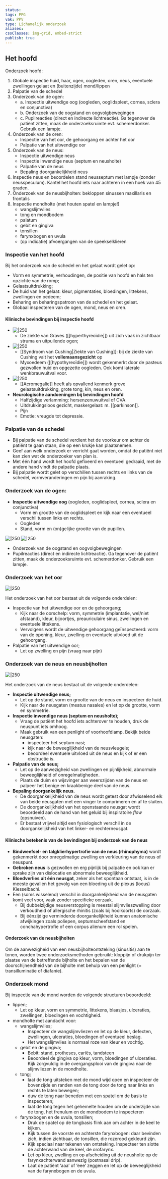 ```yaml
---
status: 
tags: PPG
vak: PPV
type: Lichamelijk onderzoek
aliases: 
cssClasses: img-grid, embed-strict
publish: true
---
```

## Het hoofd

Onderzoek hoofd:
1. Globale inspectie huid, haar, ogen, oogleden, oren, neus, eventuele zwellingen gelaat en (buitenzijde) mond/lippen
2. Palpatie van de schedel
3. Onderzoek van de ogen:
	- a. Inspectie uitwendige oog (oogleden, ooglidspleet, cornea, sclera en conjunctiva)
	- b. Onderzoek van de oogstand en oogvolgbewegingen
	- c. Pupilreacties (direct en indirecte lichtreactie). Ga tegenover de patiënt zitten, maak de onderzoeksruimte evt. schemerdonker. Gebruik een lampje.
4. Onderzoek van de oren:
	- Inspectie van het oor, de gehoorgang en achter het oor
	- Palpatie van het uitwendige oor
5. Onderzoek van de neus:
	- Inspectie uitwendige neus
	- Inspectie inwendige neus (septum en neusholte)
	- Palpatie van de neus
	- Bepaling doorgankelijkheid neus
6. Inspectie neus en beoordelen stand neusseptum met lampje (zonder neusspeculum). Kantel het hoofd iets naar achteren in een hoek van 45 graden.
7. Onderzoek van de neusbijholten: bekloppen sinussen maxillaris en frontalis
8. Inspectie mondholte (met houten spatel en lampje!)
	 - wangslijmvlies
	 - tong en mondbodem
	 - palatum
	 - gebit en gingiva
	 - tonsillen
	 - farynxbogen en uvula
	 - (op indicatie) afvoergangen van de speekselklieren


### Inspectie van het hoofd

Bij het onderzoek van de schedel en het gelaat wordt gelet op:

- Vorm en symmetrie, verhoudingen, de positie van hoofd en hals ten opzichte van de romp;
- Gelaatsuitdrukking;
- De huid van het gelaat: kleur, pigmentaties, bloedingen, littekens, zwellingen en oedeem;
- Beharing en beharingspatroon van de schedel en het gelaat.
- Globaal inspecteren van de ogen, mond, neus en oren.

#### Klinische bevindingen bij inspectie hoofd
- ![|250](https://i.imgur.com/3kJk210.png)
	- De ziekte van Graves ([[hyperthyreoïdie]]) uit zich vaak in zichtbaar struma en uitpuilende ogen;
- ![|250](https://i.imgur.com/pBzbZNS.png)
	- [[Syndroom van Cushing|Ziekte van Cushing]]: bij de ziekte van Cushing valt het **vollemaansgezicht** op
	- Myxoedeem ([[hypothyreoïdie]]) wordt gekenmerkt door de pasteus gezwollen huid en opgezette oogleden. Ook komt laterale wenkbrauwuitval voor.
- ![|250](https://i.imgur.com/hlzg3Rw.png)
	- [[Acromegalie]] heeft als opvallend kenmerk grove gelaatsuitdrukking, grote tong, kin, neus en oren.
- **Neurologische aandoeningen bij bevindingen hoofd**
    - Halfzijdige verlamming: hersenzenuwuitval of CVA.
    - Uitdrukkingsloos gezicht, maskergelaat: m. [[parkinson]].
    - Pijn
    - Emotie: vreugde tot depressie.



### Palpatie van de schedel

- Bij palpatie van de schedel verdient het de voorkeur om achter de patiënt te gaan staan, die op een krukje kan plaatsnemen.
- Geef aan welk onderzoek er verricht gaat worden, omdat de patiënt niet kan zien wat de onderzoeker van plan is.
- Met één hand wordt het hoofd gefixeerd en eventueel gedraaid, met de andere hand vindt de palpatie plaats.
- Bij palpatie wordt gelet op verschillen tussen rechts en links van de schedel, vormveranderingen en pijn bij aanraking.

### Onderzoek van de ogen:

- **Inspectie uitwendige oog** (oogleden, ooglidspleet, cornea, sclera en conjunctiva)
    - Vorm en grootte van de ooglidspleet en kijk naar een eventueel verschil tussen links en rechts.
    - Oogleden
    - Stand, vorm en (on)gelijke grootte van de pupillen.

![|250](https://i.imgur.com/oSIom9V.png)
![|250](https://i.imgur.com/628poXW.png)


- Onderzoek van de oogstand en oogvolgbewegingen
- Pupilreacties (direct en indirecte lichtreactie). Ga tegenover de patiënt zitten, maak de onderzoeksruimte evt. schemerdonker. Gebruik een lampje.

### Onderzoek van het oor
![|250](https://i.imgur.com/CI1bMAj.png)


Het onderzoek van het oor bestaat uit de volgende onderdelen:

- Inspectie van het uitwendige oor en de gehoorgang;
    - Kijk naar de oorschelp: vorm, symmetrie (implantatie, wel/niet afstaand), kleur, bijoortjes, preauriculaire sinus, zwellingen en eventuele littekens.
    - Vervolgens wordt de uitwendige gehoorgang geïnspecteerd: vorm van de opening, kleur, zwelling en eventuele uitvloed uit de gehoorgang.
- Palpatie van het uitwendige oor;
    - Let op zwelling en pijn (vraag naar pijn)

### Onderzoek van de neus en neusbijholten

![|250](https://i.imgur.com/WLJMW3K.png)

Het onderzoek van de neus bestaat uit de volgende onderdelen:

- **Inspectie uitwendige neus;**
    - Let op de stand, vorm en grootte van de neus en inspecteer de huid.
    - Kijk naar de neusgaten (meatus nasales) en let op de grootte, vorm en symmetrie.
- **Inspectie inwendige neus (septum en neusholte);**
    - Vraag de patiënt het hoofd iets achterover te houden, druk de neuspunt iets omhoog.
    - Maak gebruik van een penlight of voorhoofdlamp. Bekijk beide neusgaten:
        - inspecteer het septum nasi;
        - kijk naar de beweeglijkheid van de neusvleugels;
        - beoordeel eventuele uitvloed uit de neus en kijk of er een obstructie is.
- **Palpatie van de neus;**
    - Let op de aanwezigheid van zwellingen en pijnlijkheid, abnormale beweeglijkheid of onregelmatigheden.
    - Plaats de duim en wijsvinger aan weerszijden van de neus en palpeer het benige en kraakbenige deel van de neus.
- **Bepaling doorgankelijk neus.**
    - De doorgankelijkheid van de neus wordt getest door afwisselend elk van beide neusgaten met een vinger te comprimeren en af te sluiten.
    - De doorgankelijkheid van het openstaande neusgat wordt beoordeeld aan de hand van het geluid bij inspiratoire *flow* (opsnuiven).
    - Er bestaat vrijwel altijd een fysiologisch verschil in de doorgankelijkheid van het linker- en rechterneusgat.

#### Klinische betekenis van de bevindingen bij onderzoek van de neus

- **Bindweefsel- en talgklierhypertrofie van de neus (rhinophyma)** wordt gekenmerkt door onregelmatige zwelling en verkleuring van de neus of neuspunt. 
- **Gebroken neus** is gezwollen en erg pijnlijk bij palpatie en ook kan er sprake zijn van dislocatie en abnormale beweeglijkheid.
- **Bloedverlies uit één neusgat**, zeker als het spontaan ontstaat, is in de meeste gevallen het gevolg van een bloeding uit de plexus (locus) Kiesselbachi.
- Een (soms wisselend) verschil in doorgankelijkheid van de neusgaten komt veel voor, vaak zonder specifieke oorzaak. 
	- Bij dubbelzijdige neusverstopping is meestal slijmvlieszwelling door verkoudheid of allergische rhinitis (zoals bij hooikoorts) de oorzaak. 
	- Bij éénzijdige verminderde doorgankelijkheid kunnen anatomische afwijkingen zoals poliepen, septumscheefstand en conchahypertrofie of een corpus alienum een rol spelen.

#### Onderzoek van de neusbijholten

Om de aanwezigheid van een neusbijholteontsteking (sinusitis) aan te tonen, worden twee onderzoeksmethoden gebruikt: kloppijn of drukpijn ter plaatse van de betreffende bijholte en het bepalen van de doorschijnendheid van de bijholte met behulp van een penlight (= transilluminatie of diafanie).

### Onderzoek mond

Bij inspectie van de mond worden de volgende structuren beoordeeld:

- lippen;
    - Let op kleur, vorm en symmetrie, littekens, blaasjes, ulceraties, zwellingen, bloedingen en vochtigheid.
- mondholte met aandacht voor:
    - wangslijmvlies;
        - Inspecteer de wangslijmvliezen en let op de kleur, defecten, zwellingen, ulceraties, bloedingen of eventueel beslag.
        - Het wangslijmvlies is normaal roze van kleur en vochtig.
    - gebit en de gingiva;
        - Bebit: stand, protheses, cariës, tandsteen
        - Beoordeel de gingiva op kleur, vorm, bloedingen of ulceraties. Kijk zorgvuldig in de overgangsplooi van de gingiva naar de slijmvliezen in de mondholte.
    - tong;
        - laat de tong uitsteken met de mond wijd open en inspecteer de bovenzijde en randen van de tong door de tong naar links en rechts te laten bewegen;
        - duw de tong naar beneden met een spatel om de basis te inspecteren;
        - laat de tong tegen het gehemelte houden om de onderzijde van de tong, het frenulum en de mondbodem te inspecteren
    - farynxbogen en de uvula, tonsillen;
        - Druk de spatel op de tongbasis flink aan om achter in de keel te kijken.
        - Kijk tussen de voorste en achterste farynxbogen: daar bevinden zich, indien zichtbaar, de tonsillen, die rozerood gekleurd zijn.
        - Kijk speciaal naar tekenen van ontsteking. Inspecteer ten slotte de achterwand van de keel, de orofarynx.
        - Let op kleur, zwelling en op afscheiding uit de neusholte op de farynxachterwand aanwezig (postnasal drip).
        - Laat de patiënt ‘aaa’ of ‘eee’ zeggen en let op de beweeglijkheid van de farynxbogen en de uvula.